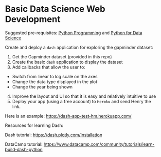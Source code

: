 # Basic Data Science Web Development

Suggested pre-requisites: [Python Programming](https://github.com/Bioinformatics-Research-Network/training-requirements/tree/main/Python%20Programming) and [Python for Data Science](https://github.com/Bioinformatics-Research-Network/training-requirements/tree/main/Python%20for%20Data%20Science)

Create and deploy a `dash` application for exploring the gapminder dataset:

1. Get the Gapminder dataset (provided in this repo)
2. Create the basic `dash` application to display the dataset
3. Add callbacks that allow the user to:
- Switch from linear to log scale on the axes
- Change the data type displayed in the plot
- Change the year being shown
4. Improve the layout and UI so that it is easy and relatively intuitive to use
5. Deploy your app (using a free account) to `Heroku` and send Henry the link. 

Here is an example: https://dash-app-test-hm.herokuapp.com/

Resources for learning Dash:

Dash tutorial: https://dash.plotly.com/installation

DataCamp tutorial: https://www.datacamp.com/community/tutorials/learn-build-dash-python
